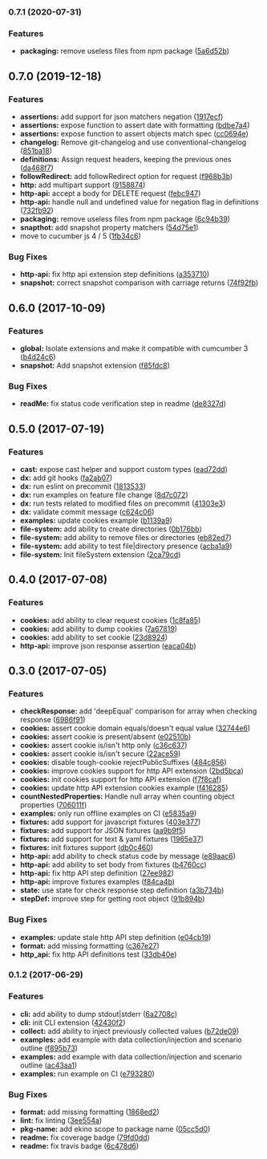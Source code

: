 ### 0.7.1 (2020-07-31)


### Features

* **packaging:** remove useless files from npm package ([5a6d52b](https://github.com/ekino/veggies/commit/5a6d52b47bfb680e3d6eff6c73e9214d281c0392))

## 0.7.0 (2019-12-18)


### Features

* **assertions:** add support for json matchers negation ([1917ecf](https://github.com/ekino/veggies/commit/1917ecfa5874244eee32b6d463027dde82fc67c0))
* **assertions:** expose function to assert date with formatting ([bdbe7a4](https://github.com/ekino/veggies/commit/bdbe7a4c8e14a0e76d37f055aae1d18b8e929408))
* **assertions:** expose function to assert objects match spec ([cc0694e](https://github.com/ekino/veggies/commit/cc0694ee0947ba049bc6df717f76422203a1bcf3))
* **changelog:** Remove git-changelog and use conventional-changelog ([851ba18](https://github.com/ekino/veggies/commit/851ba18ae9321aa760a945411f340a5a2a4aee09))
* **definitions:** Assign request headers, keeping the previous ones ([da468f7](https://github.com/ekino/veggies/commit/da468f7d948cac4190395af6a447b015caa1462a))
* **followRedirect:** add followRedirect option for request ([f968b3b](https://github.com/ekino/veggies/commit/f968b3ba6ed57ba9e260b85d05426de7bf3eba5f))
* **http:** add multipart support ([9158874](https://github.com/ekino/veggies/commit/9158874a0f631913773d5971162a6ffff40f3ff8))
* **http-api:** accept a body for DELETE request ([febc947](https://github.com/ekino/veggies/commit/febc94727d9b2278960f8c8cb004ab48a760e5d4))
* **http-api:** handle null and undefined value for negation flag in definitions ([732fb92](https://github.com/ekino/veggies/commit/732fb9232c4608a9006bcfe56149b626d945a425))
* **packaging:** remove useless files from npm package ([6c94b39](https://github.com/ekino/veggies/commit/6c94b399e5e083c7e95d0508a16de41a209857e2))
* **snapthot:** add snapshot property matchers ([54d75e1](https://github.com/ekino/veggies/commit/54d75e129d3bdf93087d1aaa6719b11ad93b6890))
* move to cucumber js 4 / 5 ([1fb34c6](https://github.com/ekino/veggies/commit/1fb34c615a4906d6351e19bc0cd32a5ddd988756))


### Bug Fixes

* **http-api:** fix http api extension step definitions ([a353710](https://github.com/ekino/veggies/commit/a35371095fd643bac75baa9fc2cb87f4cf6df72b))
* **snapshot:** correct snapshot comparison with carriage returns ([74f92fb](https://github.com/ekino/veggies/commit/74f92fb96f36b4ecb03b966ba0f8d2cdf3568e39))

## 0.6.0 (2017-10-09)


### Features

* **global:** Isolate extensions and make it compatible with cumcumber 3 ([b4d24c6](https://github.com/ekino/veggies/commit/b4d24c6beb35dc30a57b1f2ccdde016de72a0f12))
* **snapshot:** Add snapshot extension ([f85fdc8](https://github.com/ekino/veggies/commit/f85fdc845348fa320aa857c0835878a8b7630d61))


### Bug Fixes

* **readMe:** fix status code verification step in readme ([de8327d](https://github.com/ekino/veggies/commit/de8327d7d7ae5462fa19da98e31040458aee3da8))

## 0.5.0 (2017-07-19)


### Features

* **cast:** expose cast helper and support custom types ([ead72dd](https://github.com/ekino/veggies/commit/ead72dd72baa6ffe905d0ac8826c4ebd5e00efcd))
* **dx:** add git hooks ([fa2ab07](https://github.com/ekino/veggies/commit/fa2ab07fb01fdc953d50573bf19fdfbe2edbc02c))
* **dx:** run eslint on precommit ([1813533](https://github.com/ekino/veggies/commit/1813533f2b21df433f2aa654b10634b3ff810bbd))
* **dx:** run examples on feature file change ([8d7c072](https://github.com/ekino/veggies/commit/8d7c072d8d2167721d5f201d61a5d7f9a3cc7696))
* **dx:** run tests related to modified files on precommit ([41303e3](https://github.com/ekino/veggies/commit/41303e35bad6f433504c61c9f29a9679f1d33a04))
* **dx:** validate commit message ([c624c06](https://github.com/ekino/veggies/commit/c624c06391de9eb5dfcb6f795a60d6f891736314))
* **examples:** update cookies example ([b1139a9](https://github.com/ekino/veggies/commit/b1139a90d5f8e50a738f4060646f2289345ba669))
* **file-system:** add ability to create directories ([0b176bb](https://github.com/ekino/veggies/commit/0b176bb9ef3190509000dc693e06ae254d651d35))
* **file-system:** add ability to remove files or directories ([eb82ed7](https://github.com/ekino/veggies/commit/eb82ed7da12619a0cc64ceb5c248f128e096d1bf))
* **file-system:** add ability to test file|directory presence ([acba1a9](https://github.com/ekino/veggies/commit/acba1a912d3bc188e91c559ec9f0629b869c472a))
* **file-system:** Init fileSystem extension ([2ca79cd](https://github.com/ekino/veggies/commit/2ca79cddf9ca4f520597a00ee57408b32f85101d))

## 0.4.0 (2017-07-08)


### Features

* **cookies:** add ability to clear request cookies ([1c8fa85](https://github.com/ekino/veggies/commit/1c8fa858a18b66fdb812339d4998becc36473d52))
* **cookies:** add ability to dump cookies ([7a67819](https://github.com/ekino/veggies/commit/7a67819f332ac1623b0be2d478b2c174fb59f5d3))
* **cookies:** add ability to set cookie ([23d8924](https://github.com/ekino/veggies/commit/23d8924862662bcf54d1206bf0ffe6692142d03f))
* **http-api:** improve json response assertion ([eaca04b](https://github.com/ekino/veggies/commit/eaca04b496833b8d02e11fb2af9c83d2b17060dd))

## 0.3.0 (2017-07-05)


### Features

* **checkResponse:** add 'deepEqual' comparison for array when checking response ([6986f91](https://github.com/ekino/veggies/commit/6986f9146dbd36a1f3f4fb426e736d8ffd1fbdcc))
* **cookies:** assert cookie domain equals/doesn't equal value ([32744e6](https://github.com/ekino/veggies/commit/32744e668cdf13499934f8a4028843e863888bac))
* **cookies:** assert cookie is present/absent ([e02510b](https://github.com/ekino/veggies/commit/e02510b35da6786a12386fb8d043fea354fc9c1f))
* **cookies:** assert cookie is/isn't http only ([c36c637](https://github.com/ekino/veggies/commit/c36c637dd9026d290552ff0bf98da246709b21f7))
* **cookies:** assert cookie is/isn't secure ([22ace59](https://github.com/ekino/veggies/commit/22ace59cb514a24d2c7af104125ceddd15de989e))
* **cookies:** disable tough-cookie rejectPublicSuffixes ([484c856](https://github.com/ekino/veggies/commit/484c8566459b8e3efc48b918cd72b66a96a70203))
* **cookies:** improve cookies support for http API extension ([2bd5bca](https://github.com/ekino/veggies/commit/2bd5bcae5d43bf6332c9d24bee1b3734a977287b))
* **cookies:** init cookies support for http API extension ([f7f8caf](https://github.com/ekino/veggies/commit/f7f8caf835c20ce2a484dbdd80c82ee71b7a5fd5))
* **cookies:** update http API extension cookies example ([f416285](https://github.com/ekino/veggies/commit/f416285983b95299786001e2148e7d0495a20bd0))
* **countNestedProperties:** Handle null array when counting object properties ([706011f](https://github.com/ekino/veggies/commit/706011f28edb89ec52f909887391a07d6c2af75c))
* **examples:** only run offline examples on CI ([e5835a9](https://github.com/ekino/veggies/commit/e5835a92dba93366df3455292b42442e873d5618))
* **fixtures:** add support for javascript fixtures ([403e377](https://github.com/ekino/veggies/commit/403e377dd5ff161c9059da8a57d84b77950ed4fb))
* **fixtures:** add support for JSON fixtures ([aa9b9f5](https://github.com/ekino/veggies/commit/aa9b9f5566b6fae3a6d0ac0cdf27f22a1bec05b9))
* **fixtures:** add support for text & yaml fixtures ([1965e37](https://github.com/ekino/veggies/commit/1965e37dbd1f837f3c2e0aa3aaabd72dbfc32439))
* **fixtures:** init fixtures support ([db0c460](https://github.com/ekino/veggies/commit/db0c46038589ad40498bf1cc3f09a690d2fe3b6b))
* **http-api:** add ability to check status code by message ([e89aac6](https://github.com/ekino/veggies/commit/e89aac65e481c4eacccf8628dd317a25bf482aee))
* **http-api:** add ability to set body from fixtures ([b4760cc](https://github.com/ekino/veggies/commit/b4760cc273f53c203a3062054196b10d3d83ac8f))
* **http-api:** fix http API step definition ([27ee982](https://github.com/ekino/veggies/commit/27ee98284954936b3625020ba8c01ac282d2ce4a))
* **http-api:** improve fixtures examples ([f84ca4b](https://github.com/ekino/veggies/commit/f84ca4b296f30769742dc38880e8614a2a2b3c4e))
* **state:** use state for check response step definition ([a3b734b](https://github.com/ekino/veggies/commit/a3b734b7186358692b449e13ba5413eef25e8799))
* **stepDef:** improve step for getting root object ([91b894b](https://github.com/ekino/veggies/commit/91b894b0f033b00503c2f57b5728a475b6fdd0e5))


### Bug Fixes

* **examples:** update stale http API step definition ([e04cb19](https://github.com/ekino/veggies/commit/e04cb19c57824c24dfa7a59009fe1851e84f6a81))
* **format:** add missing formatting ([c367e27](https://github.com/ekino/veggies/commit/c367e2722ed86d22f22e0f6fecdf6cdaabd73972))
* **http_api:** fix http API definitions test ([33db40e](https://github.com/ekino/veggies/commit/33db40e76778b19c458fd54cd676ceba46b03375))

### 0.1.2 (2017-06-29)


### Features

* **cli:** add ability to dump stdout|stderr ([6a2708c](https://github.com/ekino/veggies/commit/6a2708cb911834aa77775ed9ae249a5b77c4dedb))
* **cli:** init CLI extension ([42430f2](https://github.com/ekino/veggies/commit/42430f26230519babd791aa8c82af30c3205e1ce))
* **collect:** add ability to inject previously collected values ([b72de09](https://github.com/ekino/veggies/commit/b72de098ed351564f15d699d1fcffe3608750fff))
* **examples:** add example with data collection/injection and scenario outline ([f895b73](https://github.com/ekino/veggies/commit/f895b733401a1879303adcc25b64db6d2ea4b58a))
* **examples:** add example with data collection/injection and scenario outline ([ac43aa1](https://github.com/ekino/veggies/commit/ac43aa14f2799720cc9a29a52b937a454bfcd7d1))
* **examples:** run example on CI ([e793280](https://github.com/ekino/veggies/commit/e793280ff9cca2e76d0aaf87b5410bc8dba4038d))


### Bug Fixes

* **format:** add missing formatting ([1868ed2](https://github.com/ekino/veggies/commit/1868ed27673b30cd15d664df41e67cb7da36fcf1))
* **lint:** fix linting ([3ee554a](https://github.com/ekino/veggies/commit/3ee554a0977fa6802cead1ba551c67c6a99ee1d3))
* **pkg-name:** add ekino scope to package name ([05cc5d0](https://github.com/ekino/veggies/commit/05cc5d0d620f2ec8a1ef2812da686c0bccb3eb2a))
* **readme:** fix coverage badge ([79fd0dd](https://github.com/ekino/veggies/commit/79fd0ddd9fc00435d0248afd1298c0152ab8487c))
* **readme:** fix travis badge ([6c478d6](https://github.com/ekino/veggies/commit/6c478d6ea641c2ac6a724d17e5de01657190cbe7))

